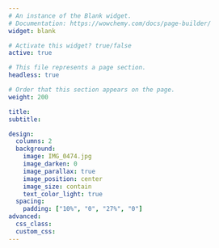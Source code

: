 ```yaml
---
# An instance of the Blank widget.
# Documentation: https://wowchemy.com/docs/page-builder/
widget: blank

# Activate this widget? true/false
active: true

# This file represents a page section.
headless: true

# Order that this section appears on the page.
weight: 200

title:  
subtitle:

design:
  columns: 2
  background:
    image: IMG_0474.jpg
    image_darken: 0
    image_parallax: true
    image_position: center
    image_size: contain 
    text_color_light: true
  spacing:
    padding: ["10%", "0", "27%", "0"]
advanced:
  css_class: 
  custom_css:
---
```


